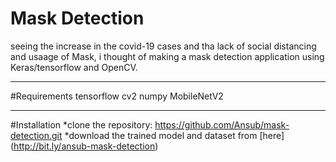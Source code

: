 # Mask Detection 
seeing the increase in the covid-19 cases and tha lack of social distancing and usaage of Mask, i thought of making a mask detection application using Keras/tensorflow and OpenCV.

---
#Requirements
tensorflow
cv2
numpy
MobileNetV2

 ---
#Installation
*clone the repository: https://github.com/Ansub/mask-detection.git
*download the trained model and dataset from [here] (http://bit.ly/ansub-mask-detection)
